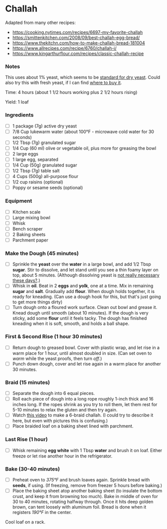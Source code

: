 # Challah

Adapted from many other recipes:
* https://cooking.nytimes.com/recipes/6697-my-favorite-challah
* https://smittenkitchen.com/2008/09/best-challah-egg-bread/
* https://www.thekitchn.com/how-to-make-challah-bread-181004
* https://www.allrecipes.com/recipe/6760/challah-i/
* https://www.kingarthurflour.com/recipes/classic-challah-recipe

### Notes

This uses about 1% yeast, which seems to be [standard for dry yeast](http://www.thefreshloaf.com/node/23085/yeast-percentages). Could also try this with fresh yeast, if I can find [where to buy it](https://food52.com/hotline/7533-where-should-i-buy-fresh-yeast).

Time: 4 hours (about 1 1/2 hours working plus 2 1/2 hours rising)

Yield: 1 loaf

### Ingredients

* [ ] 1 package (7g) active dry yeast
* [ ] 7/8 Cup lukewarm water (about 100°F - microwave cold water for 30 seconds)
* [ ] 1/2 Tbsp (7g) granulated sugar
* [ ] 1/4 Cup (60 ml) olive or vegetable oil, plus more for greasing the bowl
* [ ] 2 large eggs
* [ ] 1 large egg, separated
* [ ] 1/4 Cup (50g) granulated sugar
* [ ] 1/2 Tbsp (7g) table salt
* [ ] 4 Cups (500g) all-purpose flour
* [ ] 1/2 cup raisins (optional)
* [ ] Poppy or sesame seeds (optional)

### Equipment

* [ ] Kitchen scale
* [ ] Large mixing bowl
* [ ] Whisk
* [ ] Bench scraper
* [ ] 2 Baking sheets
* [ ] Parchment paper

### Make the Dough (45 minutes)

* [ ] Sprinkle the **yeast** over the **water** in a large bowl, and add 1/2 Tbsp **sugar**. Stir to dissolve, and let stand until you see a thin foamy layer on top, about 5 minutes. (Although dissolving yeast is [not really necessary these days?](https://blog.kingarthurflour.com/2015/09/25/active-dry-yeast/).)
* [ ] Whisk in **oil**. Beat in 2 **eggs** and **yolk**, one at a time. Mix in remaining **sugar** and **salt**. Gradually add **flour**. When dough holds together, it is ready for kneading. (Can use a dough hook for this, but that's just going to get more things dirty)
* [ ] Turn dough onto a floured work surface. Clean out bowl and grease it. Knead dough until smooth (about 10 minutes). If the dough is very sticky, add some **flour** until it feels tacky. The dough has finished kneading when it is soft, smooth, and holds a ball shape.

### First & Second Rise (1 hour 30 minutes)

* [ ] Return dough to greased bowl. Cover with plastic wrap, and let rise in a warm place for 1 hour, until almost doubled in size. (Can set oven to *warm* while the yeast proofs, then turn *off*.)
* [ ] Punch down dough, cover and let rise again in a warm place for another 30 minutes.

### Braid (15 minutes)

* [ ] Separate the dough into 6 equal pieces.
* [ ] Roll each piece of dough into a long rope roughly 1-inch thick and 16 inches long. If the ropes shrink as you try to roll them, let them rest for 5-10 minutes to relax the gluten and then try again.
* [ ] Watch [this video](https://www.youtube.com/watch?v=22p3wIHLupc) to make a 6-braid challah. (I could try to describe it here, but even with pictures this is confusing.)
* [ ] Place braided loaf on a baking sheet lined with parchment.

### Last Rise (1 hour)

* [ ] Whisk remaining **egg white** with 1 Tbsp **water** and brush it on loaf. Either freeze or let rise another hour in the refrigerator.

### Bake (30-40 minutes)

* [ ] Preheat oven to *375°F* and brush loaves again. Sprinkle bread with **seeds**, if using. (If freezing, remove from freezer 5 hours before baking.)
* [ ] Place the baking sheet atop another baking sheet (to insulate the bottom crust, and keep it from browning too much). Bake in middle of oven for 30 to 40 minutes, rotating halfway through. Once it hits deep golden brown, can tent loosely with aluminum foil. Bread is done when it registers *190°F* in the center.

Cool loaf on a rack.

